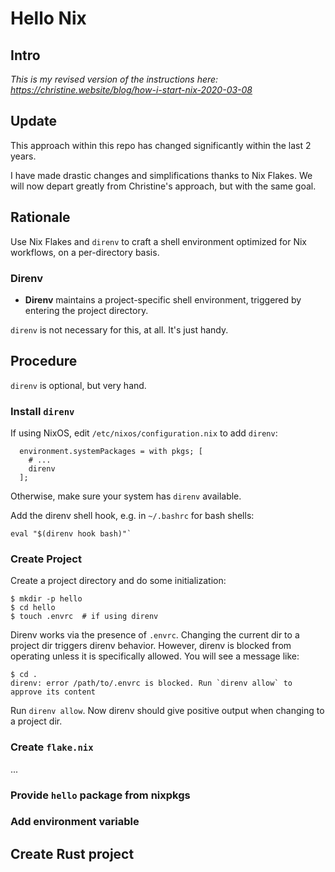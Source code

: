 # Hello Nix

## Intro

*This is my revised version of the instructions here:
https://christine.website/blog/how-i-start-nix-2020-03-08*

## Update

This approach within this repo has changed significantly within the last 2
years.

I have made drastic changes and simplifications thanks to Nix Flakes.  We will
now depart greatly from Christine's approach, but with the same goal.

## Rationale

Use Nix Flakes and `direnv` to craft a shell environment optimized for Nix
workflows, on a per-directory basis.

### Direnv

* **Direnv** maintains a project-specific shell environment, triggered by
  entering the project directory.

`direnv` is not necessary for this, at all.  It's just handy.

## Procedure

`direnv` is optional, but very hand.

### Install `direnv`

If using NixOS, edit `/etc/nixos/configuration.nix` to add `direnv`:

```
  environment.systemPackages = with pkgs; [
    # ...
    direnv
  ];
```

Otherwise, make sure your system has `direnv` available.

Add the direnv shell hook, e.g. in `~/.bashrc` for bash shells:

```shell
eval "$(direnv hook bash)"`
```

### Create Project

Create a project directory and do some initialization:

```shell
$ mkdir -p hello
$ cd hello
$ touch .envrc  # if using direnv
```

Direnv works via the presence of `.envrc`.
Changing the current dir to a project dir triggers direnv behavior.
However, direnv is blocked from operating unless it is specifically allowed.
You will see a message like:

```
$ cd .
direnv: error /path/to/.envrc is blocked. Run `direnv allow` to approve its content
```

Run `direnv allow`.
Now direnv should give positive output when changing to a project dir.

### Create `flake.nix`

...

### Provide `hello` package from nixpkgs

### Add environment variable

## Create Rust project
